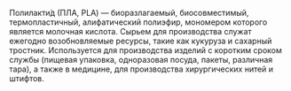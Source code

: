 Полилакти́д (ПЛА, PLA) — биоразлагаемый, биосовместимый, термопластичный, алифатический полиэфир, мономером которого является молочная кислота. Сырьем для производства служат ежегодно возобновляемые ресурсы, такие как кукуруза и сахарный тростник. Используется для производства изделий с коротким сроком службы (пищевая упаковка, одноразовая посуда, пакеты, различная тара), а также в медицине, для производства хирургических нитей и штифтов.
